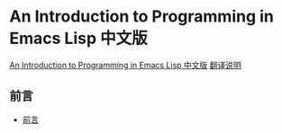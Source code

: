 # An Introduction to Programming in Emacs Lisp 中文版

[An Introduction to Programming in Emacs Lisp 中文版](title-page.md)
[翻译说明](translate-introduction.md)

## 前言

- [前言](ch00-00-前言.md)
